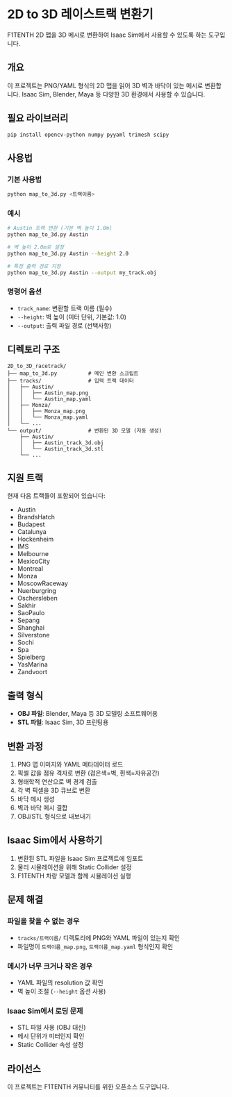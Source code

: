 # 2D to 3D 레이스트랙 변환기

F1TENTH 2D 맵을 3D 메시로 변환하여 Isaac Sim에서 사용할 수 있도록 하는 도구입니다.

## 개요

이 프로젝트는 PNG/YAML 형식의 2D 맵을 읽어 3D 벽과 바닥이 있는 메시로 변환합니다. Isaac Sim, Blender, Maya 등 다양한 3D 환경에서 사용할 수 있습니다.

## 필요 라이브러리

```bash
pip install opencv-python numpy pyyaml trimesh scipy
```

## 사용법

### 기본 사용법

```bash
python map_to_3d.py <트랙이름>
```

### 예시

```bash
# Austin 트랙 변환 (기본 벽 높이 1.0m)
python map_to_3d.py Austin

# 벽 높이 2.0m로 설정
python map_to_3d.py Austin --height 2.0

# 특정 출력 경로 지정
python map_to_3d.py Austin --output my_track.obj
```

### 명령어 옵션

- `track_name`: 변환할 트랙 이름 (필수)
- `--height`: 벽 높이 (미터 단위, 기본값: 1.0)
- `--output`: 출력 파일 경로 (선택사항)

## 디렉토리 구조

```
2D_to_3D_racetrack/
├── map_to_3d.py          # 메인 변환 스크립트
├── tracks/               # 입력 트랙 데이터
│   ├── Austin/
│   │   ├── Austin_map.png
│   │   └── Austin_map.yaml
│   ├── Monza/
│   │   ├── Monza_map.png
│   │   └── Monza_map.yaml
│   └── ...
└── output/               # 변환된 3D 모델 (자동 생성)
    ├── Austin/
    │   ├── Austin_track_3d.obj
    │   └── Austin_track_3d.stl
    └── ...
```

## 지원 트랙

현재 다음 트랙들이 포함되어 있습니다:

- Austin
- BrandsHatch
- Budapest
- Catalunya
- Hockenheim
- IMS
- Melbourne
- MexicoCity
- Montreal
- Monza
- MoscowRaceway
- Nuerburgring
- Oschersleben
- Sakhir
- SaoPaulo
- Sepang
- Shanghai
- Silverstone
- Sochi
- Spa
- Spielberg
- YasMarina
- Zandvoort

## 출력 형식

- **OBJ 파일**: Blender, Maya 등 3D 모델링 소프트웨어용
- **STL 파일**: Isaac Sim, 3D 프린팅용

## 변환 과정

1. PNG 맵 이미지와 YAML 메타데이터 로드
2. 픽셀 값을 점유 격자로 변환 (검은색=벽, 흰색=자유공간)
3. 형태학적 연산으로 벽 경계 검출
4. 각 벽 픽셀을 3D 큐브로 변환
5. 바닥 메시 생성
6. 벽과 바닥 메시 결합
7. OBJ/STL 형식으로 내보내기

## Isaac Sim에서 사용하기

1. 변환된 STL 파일을 Isaac Sim 프로젝트에 임포트
2. 물리 시뮬레이션을 위해 Static Collider 설정
3. F1TENTH 차량 모델과 함께 시뮬레이션 실행

## 문제 해결

### 파일을 찾을 수 없는 경우
- `tracks/트랙이름/` 디렉토리에 PNG와 YAML 파일이 있는지 확인
- 파일명이 `트랙이름_map.png`, `트랙이름_map.yaml` 형식인지 확인

### 메시가 너무 크거나 작은 경우
- YAML 파일의 resolution 값 확인
- 벽 높이 조절 (`--height` 옵션 사용)

### Isaac Sim에서 로딩 문제
- STL 파일 사용 (OBJ 대신)
- 메시 단위가 미터인지 확인
- Static Collider 속성 설정

## 라이선스

이 프로젝트는 F1TENTH 커뮤니티를 위한 오픈소스 도구입니다.